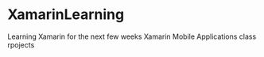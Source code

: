 # XamarinLearning
Learning Xamarin for the next few weeks
Xamarin Mobile Applications class rpojects
